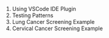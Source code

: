 1. Using VSCode IDE Plugin
2. Testing Patterns
3. Lung Cancer Screening Example
4. Cervical Cancer Screening Example
